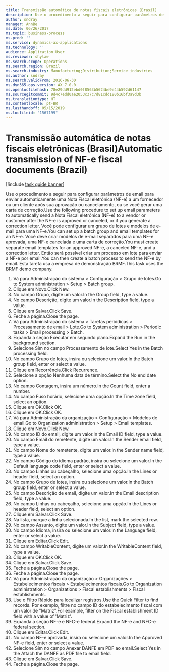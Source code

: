 ```yaml
---
title: Transmissão automática de notas fiscais eletrônicas (Brasil)
description: Use o procedimento a seguir para configurar parâmetros de email para enviar automaticamente uma Nota Fiscal eletrônica (NF-e) a um fornecedor ou um cliente após sua aprovação ou cancelamento, ou se você gerar uma carta de correção.
author: sndray
manager: AnnBe
ms.date: 06/26/2017
ms.topic: business-process
ms.prod: ''
ms.service: dynamics-ax-applications
ms.technology: ''
audience: Application User
ms.reviewer: shylaw
ms.search.scope: Operations
ms.search.region: Brazil
ms.search.industry: Manufacturing;Distribution;Service industries
ms.author: sndray
ms.search.validFrom: 2016-06-30
ms.dyn365.ops.version: AX 7.0.0
ms.openlocfilehash: 78e29dd912ebd0f8563b5624be9e44b592d61147
ms.sourcegitcommit: 9d4c7edd0ae2053c37c7d81cdd180b16bf3a9d3b
ms.translationtype: HT
ms.contentlocale: pt-BR
ms.lasthandoff: 05/15/2019
ms.locfileid: "1567199"
---
```

# <a name="automatic-transmission-of-nf-e-fiscal-documents-brazil"></a><span data-ttu-id="0b961-103">Transmissão automática de notas fiscais eletrônicas (Brasil)</span><span class="sxs-lookup"><span data-stu-id="0b961-103">Automatic transmission of NF-e fiscal documents (Brazil)</span></span>

[!include [task guide banner](../../includes/task-guide-banner.md)]

<span data-ttu-id="0b961-104">Use o procedimento a seguir para configurar parâmetros de email para enviar automaticamente uma Nota Fiscal eletrônica (NF-e) a um fornecedor ou um cliente após sua aprovação ou cancelamento, ou se você gerar uma carta de correção.</span><span class="sxs-lookup"><span data-stu-id="0b961-104">Use the following procedure to set up email parameters to automatically send a Nota Fiscal eletrônica (NF-e) to a vendor or customer after the NF-e is approved or canceled, or if you generate a correction letter.</span></span> <span data-ttu-id="0b961-105">Você pode configurar um grupo de lotes e modelos de e-mail para uma NF-e.</span><span class="sxs-lookup"><span data-stu-id="0b961-105">You can set up a batch group and email templates for an NF-e.</span></span> <span data-ttu-id="0b961-106">Você deve criar modelos de e-mail separados para uma NF-e aprovada, uma NF-e cancelada e uma carta de correção.</span><span class="sxs-lookup"><span data-stu-id="0b961-106">You must create separate email templates for an approved NF-e, a canceled NF-e, and a correction letter.</span></span> <span data-ttu-id="0b961-107">Então será possível criar um processo em lote para enviar a NF-e por email.</span><span class="sxs-lookup"><span data-stu-id="0b961-107">You can then create a batch process to send the NF-e by email.</span></span> <span data-ttu-id="0b961-108">Esta tarefa usa a empresa de demonstração BRMF.</span><span class="sxs-lookup"><span data-stu-id="0b961-108">This task uses the BRMF demo company.</span></span>

1. <span data-ttu-id="0b961-109">Vá para Administração do sistema > Configuração > Grupo de lotes.</span><span class="sxs-lookup"><span data-stu-id="0b961-109">Go to System administration > Setup > Batch group.</span></span>
2. <span data-ttu-id="0b961-110">Clique em Novo.</span><span class="sxs-lookup"><span data-stu-id="0b961-110">Click New.</span></span>
3. <span data-ttu-id="0b961-111">No campo Grupo, digite um valor.</span><span class="sxs-lookup"><span data-stu-id="0b961-111">In the Group field, type a value.</span></span>
4. <span data-ttu-id="0b961-112">No campo Descrição, digite um valor.</span><span class="sxs-lookup"><span data-stu-id="0b961-112">In the Description field, type a value.</span></span>
5. <span data-ttu-id="0b961-113">Clique em Salvar.</span><span class="sxs-lookup"><span data-stu-id="0b961-113">Click Save.</span></span>
6. <span data-ttu-id="0b961-114">Feche a página.</span><span class="sxs-lookup"><span data-stu-id="0b961-114">Close the page.</span></span>
7. <span data-ttu-id="0b961-115">Vá para Administração do sistema > Tarefas periódicas > Processamento de email > Lote.</span><span class="sxs-lookup"><span data-stu-id="0b961-115">Go to System administration > Periodic tasks > Email processing > Batch.</span></span>
8. <span data-ttu-id="0b961-116">Expanda a seção Executar em segundo plano.</span><span class="sxs-lookup"><span data-stu-id="0b961-116">Expand the Run in the background section.</span></span>
9. <span data-ttu-id="0b961-117">Selecione Sim no campo Processamento de lote.</span><span class="sxs-lookup"><span data-stu-id="0b961-117">Select Yes in the Batch processing field.</span></span>
10. <span data-ttu-id="0b961-118">No campo Grupo de lotes, insira ou selecione um valor.</span><span class="sxs-lookup"><span data-stu-id="0b961-118">In the Batch group field, enter or select a value.</span></span>
11. <span data-ttu-id="0b961-119">Clique em Recorrência.</span><span class="sxs-lookup"><span data-stu-id="0b961-119">Click Recurrence.</span></span>
12. <span data-ttu-id="0b961-120">Selecione a opção Nenhuma data de término.</span><span class="sxs-lookup"><span data-stu-id="0b961-120">Select the No end date option.</span></span>
13. <span data-ttu-id="0b961-121">No campo Contagem, insira um número.</span><span class="sxs-lookup"><span data-stu-id="0b961-121">In the Count field, enter a number.</span></span>
14. <span data-ttu-id="0b961-122">No campo Fuso horário, selecione uma opção.</span><span class="sxs-lookup"><span data-stu-id="0b961-122">In the Time zone field, select an option.</span></span>
15. <span data-ttu-id="0b961-123">Clique em OK.</span><span class="sxs-lookup"><span data-stu-id="0b961-123">Click OK.</span></span>
16. <span data-ttu-id="0b961-124">Clique em OK.</span><span class="sxs-lookup"><span data-stu-id="0b961-124">Click OK.</span></span>
17. <span data-ttu-id="0b961-125">Vá para Administração da organização > Configuração > Modelos de email.</span><span class="sxs-lookup"><span data-stu-id="0b961-125">Go to Organization administration > Setup > Email templates.</span></span>
18. <span data-ttu-id="0b961-126">Clique em Novo.</span><span class="sxs-lookup"><span data-stu-id="0b961-126">Click New.</span></span>
19. <span data-ttu-id="0b961-127">No campo ID do email, digite um valor.</span><span class="sxs-lookup"><span data-stu-id="0b961-127">In the Email ID field, type a value.</span></span>
20. <span data-ttu-id="0b961-128">No campo Email do remetente, digite um valor.</span><span class="sxs-lookup"><span data-stu-id="0b961-128">In the Sender email field, type a value.</span></span>
21. <span data-ttu-id="0b961-129">No campo Nome do remetente, digite um valor.</span><span class="sxs-lookup"><span data-stu-id="0b961-129">In the Sender name field, type a value.</span></span>
22. <span data-ttu-id="0b961-130">No campo Código do idioma padrão, insira ou selecione um valor.</span><span class="sxs-lookup"><span data-stu-id="0b961-130">In the Default language code field, enter or select a value.</span></span>
23. <span data-ttu-id="0b961-131">No campo Linhas ou cabeçalho, selecione uma opção.</span><span class="sxs-lookup"><span data-stu-id="0b961-131">In the Lines or header field, select an option.</span></span>
24. <span data-ttu-id="0b961-132">No campo Grupo de lotes, insira ou selecione um valor.</span><span class="sxs-lookup"><span data-stu-id="0b961-132">In the Batch group field, enter or select a value.</span></span>
25. <span data-ttu-id="0b961-133">No campo Descrição de email, digite um valor.</span><span class="sxs-lookup"><span data-stu-id="0b961-133">In the Email description field, type a value.</span></span>
26. <span data-ttu-id="0b961-134">No campo Linhas ou cabeçalho, selecione uma opção.</span><span class="sxs-lookup"><span data-stu-id="0b961-134">In the Lines or header field, select an option.</span></span>
27. <span data-ttu-id="0b961-135">Clique em Salvar.</span><span class="sxs-lookup"><span data-stu-id="0b961-135">Click Save.</span></span>
28. <span data-ttu-id="0b961-136">Na lista, marque a linha selecionada.</span><span class="sxs-lookup"><span data-stu-id="0b961-136">In the list, mark the selected row.</span></span>
29. <span data-ttu-id="0b961-137">No campo Assunto, digite um valor.</span><span class="sxs-lookup"><span data-stu-id="0b961-137">In the Subject field, type a value.</span></span>
30. <span data-ttu-id="0b961-138">No campo Idioma, insira ou selecione um valor.</span><span class="sxs-lookup"><span data-stu-id="0b961-138">In the Language field, enter or select a value.</span></span>
31. <span data-ttu-id="0b961-139">Clique em Editar.</span><span class="sxs-lookup"><span data-stu-id="0b961-139">Click Edit.</span></span>
32. <span data-ttu-id="0b961-140">No campo WritableContent, digite um valor.</span><span class="sxs-lookup"><span data-stu-id="0b961-140">In the WritableContent field, type a value.</span></span>
33. <span data-ttu-id="0b961-141">Clique em OK.</span><span class="sxs-lookup"><span data-stu-id="0b961-141">Click OK.</span></span>
34. <span data-ttu-id="0b961-142">Clique em Salvar.</span><span class="sxs-lookup"><span data-stu-id="0b961-142">Click Save.</span></span>
35. <span data-ttu-id="0b961-143">Feche a página.</span><span class="sxs-lookup"><span data-stu-id="0b961-143">Close the page.</span></span>
36. <span data-ttu-id="0b961-144">Feche a página.</span><span class="sxs-lookup"><span data-stu-id="0b961-144">Close the page.</span></span>
37. <span data-ttu-id="0b961-145">Vá para Administração da organização > Organizações > Estabelecimentos fiscais > Estabelecimentos fiscais.</span><span class="sxs-lookup"><span data-stu-id="0b961-145">Go to Organization administration > Organizations > Fiscal establishments > Fiscal establishments.</span></span>
38. <span data-ttu-id="0b961-146">Use o Filtro Rápido para localizar registros.</span><span class="sxs-lookup"><span data-stu-id="0b961-146">Use the Quick Filter to find records.</span></span> <span data-ttu-id="0b961-147">Por exemplo, filtre no campo ID do estabelecimento fiscal com um valor de "Matriz".</span><span class="sxs-lookup"><span data-stu-id="0b961-147">For example, filter on the Fiscal establishment ID field with a value of 'Matriz'.</span></span>
39. <span data-ttu-id="0b961-148">Expanda a seção NF-e e NFC-e federal.</span><span class="sxs-lookup"><span data-stu-id="0b961-148">Expand the NF-e and NFC-e federal section.</span></span>
40. <span data-ttu-id="0b961-149">Clique em Editar.</span><span class="sxs-lookup"><span data-stu-id="0b961-149">Click Edit.</span></span>
41. <span data-ttu-id="0b961-150">No campo NF-e aprovada, insira ou selecione um valor.</span><span class="sxs-lookup"><span data-stu-id="0b961-150">In the Approved NF-e field, enter or select a value.</span></span>
42. <span data-ttu-id="0b961-151">Selecione Sim no campo Anexar DANFE em PDF ao email.</span><span class="sxs-lookup"><span data-stu-id="0b961-151">Select Yes in the Attach the DANFE as PDF file to  email field.</span></span>
43. <span data-ttu-id="0b961-152">Clique em Salvar.</span><span class="sxs-lookup"><span data-stu-id="0b961-152">Click Save.</span></span>
44. <span data-ttu-id="0b961-153">Feche a página.</span><span class="sxs-lookup"><span data-stu-id="0b961-153">Close the page.</span></span>

